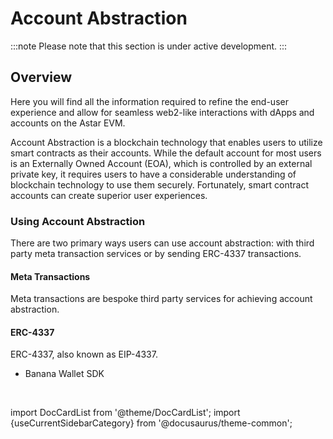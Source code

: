 # Account Abstraction

:::note
Please note that this section is under active development.
:::

## Overview

Here you will find all the information required to refine the end-user experience and allow for seamless web2-like interactions with dApps and accounts on the Astar EVM.

Account Abstraction is a blockchain technology that enables users to utilize smart contracts as their accounts. While the default account for most users is an Externally Owned Account (EOA), which is controlled by an external private key, it requires users to have a considerable understanding of blockchain technology to use them securely. Fortunately, smart contract accounts can create superior user experiences.

### Using Account Abstraction

There are two primary ways users can use account abstraction: with third party meta transaction services or by sending ERC-4337 transactions.

#### Meta Transactions

Meta transactions are bespoke third party services for achieving account abstraction.

#### ERC-4337

ERC-4337, also known as EIP-4337.

- Banana Wallet SDK

<br/>

import DocCardList from '@theme/DocCardList';
import {useCurrentSidebarCategory} from '@docusaurus/theme-common';

<DocCardList items={useCurrentSidebarCategory().items}/>
